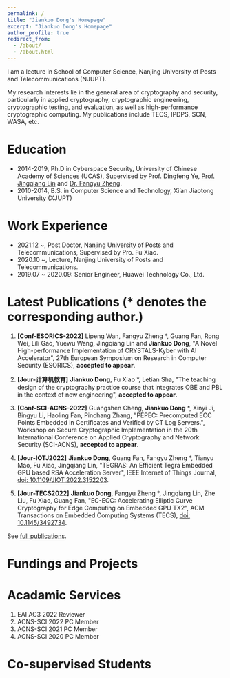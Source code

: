 ```yaml
---
permalink: /
title: "Jiankuo Dong's Homepage"
excerpt: "Jiankuo Dong's Homepage"
author_profile: true
redirect_from: 
  - /about/
  - /about.html
---
```


I am a lecture in School of Computer Science, Nanjing University of Posts and Telecommunications (NJUPT).

My research interests lie in the general area of cryptography and security, particularly in applied cryptography, cryptographic engineering, cryptographic testing, and evaluation, as well as high-performance cryptographic computing. My publications include TECS, IPDPS, SCN, WASA, etc.



Education
======
* 2014-2019, Ph.D in Cyberspace Security, University of Chinese Academy of Sciences (UCAS), Supervised by Prof. Dingfeng Ye, 
[Prof. Jingqiang Lin](https://lin-jingqiang.github.io/) and [Dr. Fangyu Zheng](https://zhengfangyu.github.io/).
* 2010-2014, B.S. in Computer Science and Technology, Xi’an Jiaotong University (XJUPT)

Work Experience
======

* 2021.12 ~, Post Doctor, Nanjing University of Posts and Telecommunications, Supervised by Pro. Fu Xiao.
* 2020.10 ~, Lecture, Nanjing University of Posts and Telecommunications.
* 2019.07 ~ 2020.09: Senior Engineer, Huawei Technology Co., Ltd.



Latest Publications (\* denotes the corresponding author.)
======

1. **[Conf-ESORICS-2022]** Lipeng Wan, Fangyu Zheng *, Guang Fan, Rong Wei, Lili Gao, Yuewu Wang, Jingqiang Lin and **Jiankuo Dong**, "A Novel High-performance Implementation of CRYSTALS-Kyber with AI Accelerator",  27th European Symposium on Research in Computer Security (ESORICS), **accepted to appear**.

1. **[Jour-计算机教育]** **Jiankuo Dong**, Fu Xiao *, Letian Sha, "The teaching design of the cryptography practice course that integrates OBE and PBL in the context of new engineering", **accepted to appear**.

1. **[Conf-SCI-ACNS-2022]** Guangshen Cheng, **Jiankuo Dong** *, Xinyi Ji, Bingyu Li, Haoling Fan, Pinchang Zhang, "PEPEC: Precomputed ECC Points Embedded in Certificates and Verified by CT Log Servers.",  Workshop on Secure Cryptographic Implementation in the 20th International Conference on Applied Cryptography and Network Security (SCI-ACNS), **accepted to appear**.

1. **[Jour-IOTJ2022]** **Jiankuo Dong**, Guang Fan, Fangyu Zheng *, Tianyu Mao, Fu Xiao, Jingqiang Lin, "TEGRAS: An Efficient Tegra Embedded GPU based RSA Acceleration Server",  IEEE Internet of Things Journal, [doi: 10.1109/JIOT.2022.3152203](https://ieeexplore.ieee.org/abstract/document/9716069).

1. **[Jour-TECS2022]** **Jiankuo Dong**, Fangyu Zheng *, Jingqiang Lin, Zhe Liu, Fu Xiao, Guang Fan, "EC-ECC: Accelerating Elliptic Curve Cryptography for Edge Computing on Embedded GPU TX2", ACM Transactions on Embedded Computing Systems (TECS),  [doi: 10.1145/3492734](https://dl.acm.org/doi/abs/10.1145/3492734).

See [full publications](/full-publications/).

Fundings and Projects
======


<!-- 
1.  CCF-Tencent Rhino-Bird Young Faculty Open Research Fund, Scientific Research Fund (Grant No. RAGR20210131), 2021.
1.  CCF-Tencent Rhino-Bird Young Faculty Open Research Fund, Technical Standardization Research Fund (Grant No. RAGR20210131), 2021.
1.  National Natural Science Foundation of China, "High-performance Cryptographic Computation Based on Parallel Platforms and Artificial Intelligence Accelerators (Grant No. 61902392)", 2019.
1.  National Key R&D Plan of China, "Cryptography Application Security Evaluation of Mobile Government Service", 2018.
1.  National Key R&D Plan of China, "Architecuture of Cryptographic Service Supporting Infrastructures and Research on Cryptographic Key Management Technology in the Mobile Internet (Grant No. 2017YFB0802101)", 2017.  
1.  National Key R&D Plan of China, "Key Technologies of Cryptographic Cloud Service (Grant No. 2017YFB0802103)", 2017. 
1.  Imported Outstanding Young Talents of IIE-CAS, 2017.
-->


Acadamic Services
======

1. EAI AC3 2022 Reviewer
1. ACNS-SCI 2022 PC Member
1. ACNS-SCI 2021 PC Member
1. ACNS-SCI 2020 PC Member


Co-supervised Students
======

<!-- 
1. Juanjuan Cheng (Master, graduated in 2018)
1. Wangzhao Cheng (Ph.D., graduated in 2019)
1. Jiankuo Dong (Ph.D., graduated in 2019)
1. Ziyang Wang (Ph.D., graduated in 2021)
1. Rong Wei (Ph.D., graduated in 2022)
1. Lili Gao (Ph.D., graduated in 2022)
1. Lipeng Wan (Ph.D. candidate)
1. Guang Fan (Ph.D. candidate)
1. Haoling Fan (Ph.D. candidate)
-->



<script type="text/javascript" id="clstr_globe" src="//clustrmaps.com/globe.js?d=hDqGIHVAbAXvG5hcv2BATY4rMKoiFnu3w5ScoP2BCR8"></script>

<!---
<script type="text/javascript" id="clustrmaps" src="//clustrmaps.com/map_v2.js?d=qYFf_TmdO5Vj5Bt80qHDTixnXUwdGwN0pTgUit9SCVk&cl=ffffff&w=a"></script>
-->

